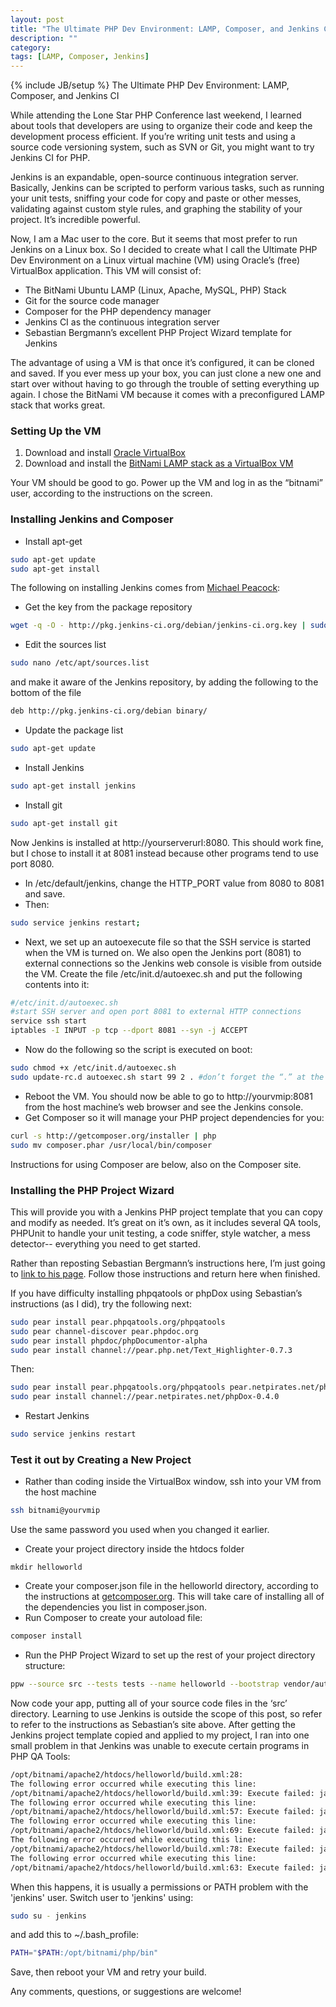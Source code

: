 ```yaml
---
layout: post
title: "The Ultimate PHP Dev Environment: LAMP, Composer, and Jenkins CI"
description: ""
category: 
tags: [LAMP, Composer, Jenkins]
---
```

{% include JB/setup %}
The Ultimate PHP Dev Environment: LAMP, Composer, and Jenkins CI

While attending the Lone Star PHP Conference last weekend, I learned about tools that developers are using to organize their code and keep the development process efficient. If you’re writing unit tests and using a source code versioning system, such as SVN or Git, you might want to try Jenkins CI for PHP.

Jenkins is an expandable, open-source continuous integration server. Basically, Jenkins can be scripted to perform various tasks, such as running your unit tests, sniffing your code for copy and paste or other messes, validating against custom style rules, and graphing the stability of your project. It’s incredible powerful.

Now, I am a Mac user to the core. But it seems that most prefer to run Jenkins on a Linux box. So I decided to create what I call the Ultimate PHP Dev Environment on a Linux virtual machine (VM) using Oracle’s (free) VirtualBox application. This VM will consist of:

* The BitNami Ubuntu LAMP (Linux, Apache, MySQL, PHP) Stack
* Git for the source code manager
* Composer for the PHP dependency manager
* Jenkins CI as the continuous integration server
* Sebastian Bergmann’s excellent PHP Project Wizard template for Jenkins

The advantage of using a VM is that once it’s configured, it can be cloned and saved. If you ever mess up your box, you can just clone a new one and start over without having to go through the trouble of setting everything up again. I chose the BitNami VM because it comes with a preconfigured LAMP stack that works great.

### Setting Up the VM
1. Download and install [Oracle VirtualBox](https://www.virtualbox.org/wiki/Downloads)
2. Download and install the [BitNami LAMP stack as a VirtualBox VM](http://bitnami.org/stack/lampstack)

Your VM should be good to go. Power up the VM and log in as the “bitnami” user, according to the instructions on the screen.

### Installing Jenkins and Composer
* Install apt-get
```bash
sudo apt-get update
sudo apt-get install
```

The following on installing Jenkins comes from [Michael Peacock](http://www.michaelpeacock.co.uk/blog/entry/jenkins-ci-an-introduction-for-php-developers):

* Get the key from the package repository
```bash
wget -q -O - http://pkg.jenkins-ci.org/debian/jenkins-ci.org.key | sudo apt-key add -
```

* Edit the sources list
```bash
sudo nano /etc/apt/sources.list
```
and make it aware of the Jenkins repository, by adding the following to the bottom of the file
```bash
deb http://pkg.jenkins-ci.org/debian binary/
```
* Update the package list
```bash
sudo apt-get update
```
* Install Jenkins
```bash
sudo apt-get install jenkins
```
* Install git
```bash
sudo apt-get install git
```

Now Jenkins is installed at http://yourserverurl:8080. This should work fine, but I chose to install it at 8081 instead because other programs tend to use port 8080.

* In /etc/default/jenkins, change the HTTP_PORT value from 8080 to 8081 and save.
* Then: 
```bash
sudo service jenkins restart;
```
* Next, we set up an autoexecute file so that the SSH service is started when the VM is turned on. We also open the Jenkins port (8081) to external connections so the Jenkins web console is visible from outside the VM. Create the file /etc/init.d/autoexec.sh and put the following contents into it:
```bash
#/etc/init.d/autoexec.sh
#start SSH server and open port 8081 to external HTTP connections
service ssh start
iptables -I INPUT -p tcp --dport 8081 --syn -j ACCEPT
```
* Now do the following so the script is executed on boot:
```bash
sudo chmod +x /etc/init.d/autoexec.sh
sudo update-rc.d autoexec.sh start 99 2 . #don’t forget the “.” at the end, it’s intentional
```
* Reboot the VM. You should now be able to go to http://yourvmip:8081 from the host machine’s web browser and see the Jenkins console.
* Get Composer so it will manage your PHP project dependencies for you:
```bash
curl -s http://getcomposer.org/installer | php
sudo mv composer.phar /usr/local/bin/composer
```
Instructions for using Composer are below, also on the Composer site.

### Installing the PHP Project Wizard
This will provide you with a Jenkins PHP project template that you can copy and modify as needed. It’s great on it’s own, as it includes several QA tools, PHPUnit to handle your unit testing, a code sniffer, style watcher, a mess detector-- everything you need to get started.

Rather than reposting Sebastian Bergmann’s instructions here, I’m just going to [link to his page](http://sebastian-bergmann.de/archives/908-PHP-Project-Wizard.html). Follow those instructions and return here when finished. 

If you have difficulty installing phpqatools or phpDox using Sebastian’s instructions (as I did), try the following next:

```bash
sudo pear install pear.phpqatools.org/phpqatools
sudo pear channel-discover pear.phpdoc.org
sudo pear install phpdoc/phpDocumentor-alpha
sudo pear install channel://pear.php.net/Text_Highlighter-0.7.3
```

Then:

```bash
sudo pear install pear.phpqatools.org/phpqatools pear.netpirates.net/phpDox
sudo pear install channel://pear.netpirates.net/phpDox-0.4.0
```

* Restart Jenkins
```bash
sudo service jenkins restart
```

### Test it out by Creating a New Project
* Rather than coding inside the VirtualBox window, ssh into your VM from the host machine
```bash
ssh bitnami@yourvmip
```
Use the same password you used when you changed it earlier.
* Create your project directory inside the htdocs folder
```bashcd /opt/bitnami/htdocs
mkdir helloworld
```
* Create your composer.json file in the helloworld directory, according to the instructions at [getcomposer.org](http://getcomposer.org/doc/00-intro.md#declaring-dependencies). This will take care of installing all of the dependencies you list in composer.json.
* Run Composer to create your autoload file:
```bash
composer install
```
* Run the PHP Project Wizard to set up the rest of your project directory structure:
```bash
ppw --source src --tests tests --name helloworld --bootstrap vendor/autoload.php .
```
Now code your app, putting all of your source code files in the ‘src’ directory.
Learning to use Jenkins is outside the scope of this post, so refer to refer to the instructions as Sebastian’s site above.
After getting the Jenkins project template copied and applied to my project, I ran into one small problem in that Jenkins was unable to execute certain programs in PHP QA Tools:
```bash
/opt/bitnami/apache2/htdocs/helloworld/build.xml:28: 
The following error occurred while executing this line:
/opt/bitnami/apache2/htdocs/helloworld/build.xml:39: Execute failed: java.io.IOException: Cannot run program "pdepend": java.io.IOException: error=2, No such file or directory
The following error occurred while executing this line:
/opt/bitnami/apache2/htdocs/helloworld/build.xml:57: Execute failed: java.io.IOException: Cannot run program "phpcpd": java.io.IOException: error=2, No such file or directory
The following error occurred while executing this line:
/opt/bitnami/apache2/htdocs/helloworld/build.xml:69: Execute failed: java.io.IOException: Cannot run program "phpcs": java.io.IOException: error=2, No such file or directory
The following error occurred while executing this line:
/opt/bitnami/apache2/htdocs/helloworld/build.xml:78: Execute failed: java.io.IOException: Cannot run program "phpdoc": java.io.IOException: error=2, No such file or directory
The following error occurred while executing this line: 
/opt/bitnami/apache2/htdocs/helloworld/build.xml:63: Execute failed: java.io.IOException: Cannot run program "phploc": java.io.IOException: error=2, No such file or directory
```

When this happens, it is usually a permissions or PATH problem with the 'jenkins' user. Switch user to 'jenkins' using:
```bash
sudo su - jenkins
```
and add this to ~/.bash_profile:
```bash
PATH="$PATH:/opt/bitnami/php/bin"
```
Save, then reboot your VM and retry your build.

Any comments, questions, or suggestions are welcome!
